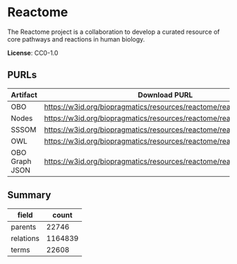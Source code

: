 # Reactome

The Reactome project is a collaboration to develop a curated resource of core pathways and reactions in human biology.

**License**: CC0-1.0

## PURLs

| Artifact       | Download PURL                                                        | Latest Versioned Download PURL                                          |
|----------------|----------------------------------------------------------------------|-------------------------------------------------------------------------|
| OBO            | https://w3id.org/biopragmatics/resources/reactome/reactome.obo       | https://w3id.org/biopragmatics/resources/reactome/91/reactome.obo       |
| Nodes          | https://w3id.org/biopragmatics/resources/reactome/reactome.tsv       | https://w3id.org/biopragmatics/resources/reactome/91/reactome.tsv       |
| SSSOM          | https://w3id.org/biopragmatics/resources/reactome/reactome.sssom.tsv | https://w3id.org/biopragmatics/resources/reactome/91/reactome.sssom.tsv |
| OWL            | https://w3id.org/biopragmatics/resources/reactome/reactome.owl.gz    | https://w3id.org/biopragmatics/resources/reactome/91/reactome.owl.gz    |
| OBO Graph JSON | https://w3id.org/biopragmatics/resources/reactome/reactome.json.gz   | https://w3id.org/biopragmatics/resources/reactome/91/reactome.json.gz   |

## Summary

| field     |   count |
|-----------|---------|
| parents   |   22746 |
| relations | 1164839 |
| terms     |   22608 |
